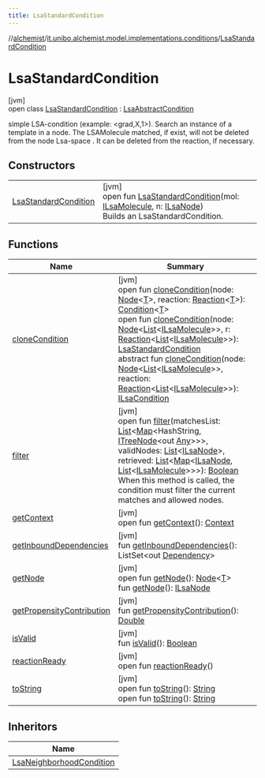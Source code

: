 ```yaml
---
title: LsaStandardCondition
---
```

//[alchemist](../../../index.html)/[it.unibo.alchemist.model.implementations.conditions](../index.html)/[LsaStandardCondition](index.html)



# LsaStandardCondition



[jvm]\
open class [LsaStandardCondition](index.html) : [LsaAbstractCondition](../-lsa-abstract-condition/index.html)

simple LSA-condition (example: <grad,X,1>). Search an instance of a template in a node. The LSAMolecule matched, if exist, will not be deleted from the node Lsa-space . It can be deleted from the reaction, if necessary.



## Constructors


| | |
|---|---|
| [LsaStandardCondition](-lsa-standard-condition.html) | [jvm]<br>open fun [LsaStandardCondition](-lsa-standard-condition.html)(mol: [ILsaMolecule](../../it.unibo.alchemist.model.interfaces/-i-lsa-molecule/index.html), n: [ILsaNode](../../it.unibo.alchemist.model.interfaces/-i-lsa-node/index.html))<br>Builds an LsaStandardCondition. |


## Functions


| Name | Summary |
|---|---|
| [cloneCondition](../-abstract-condition/clone-condition.html) | [jvm]<br>open fun [cloneCondition](../-abstract-condition/clone-condition.html)(node: [Node](../../it.unibo.alchemist.model.interfaces/-node/index.html)<[T](../-abstract-condition/index.html)>, reaction: [Reaction](../../it.unibo.alchemist.model.interfaces/-reaction/index.html)<[T](../-abstract-condition/index.html)>): [Condition](../../it.unibo.alchemist.model.interfaces/-condition/index.html)<[T](../-abstract-condition/index.html)><br>open fun [cloneCondition](clone-condition.html)(node: [Node](../../it.unibo.alchemist.model.interfaces/-node/index.html)<[List](https://docs.oracle.com/javase/8/docs/api/java/util/List.html)<[ILsaMolecule](../../it.unibo.alchemist.model.interfaces/-i-lsa-molecule/index.html)>>, r: [Reaction](../../it.unibo.alchemist.model.interfaces/-reaction/index.html)<[List](https://docs.oracle.com/javase/8/docs/api/java/util/List.html)<[ILsaMolecule](../../it.unibo.alchemist.model.interfaces/-i-lsa-molecule/index.html)>>): [LsaStandardCondition](index.html)<br>abstract fun [cloneCondition](../../it.unibo.alchemist.model.interfaces/-i-lsa-condition/clone-condition.html)(node: [Node](../../it.unibo.alchemist.model.interfaces/-node/index.html)<[List](https://docs.oracle.com/javase/8/docs/api/java/util/List.html)<[ILsaMolecule](../../it.unibo.alchemist.model.interfaces/-i-lsa-molecule/index.html)>>, reaction: [Reaction](../../it.unibo.alchemist.model.interfaces/-reaction/index.html)<[List](https://docs.oracle.com/javase/8/docs/api/java/util/List.html)<[ILsaMolecule](../../it.unibo.alchemist.model.interfaces/-i-lsa-molecule/index.html)>>): [ILsaCondition](../../it.unibo.alchemist.model.interfaces/-i-lsa-condition/index.html) |
| [filter](filter.html) | [jvm]<br>open fun [filter](filter.html)(matchesList: [List](https://docs.oracle.com/javase/8/docs/api/java/util/List.html)<[Map](https://docs.oracle.com/javase/8/docs/api/java/util/Map.html)<HashString, [ITreeNode](../../it.unibo.alchemist.expressions.interfaces/-i-tree-node/index.html)<out [Any](https://kotlinlang.org/api/latest/jvm/stdlib/kotlin/-any/index.html)>>>, validNodes: [List](https://docs.oracle.com/javase/8/docs/api/java/util/List.html)<[ILsaNode](../../it.unibo.alchemist.model.interfaces/-i-lsa-node/index.html)>, retrieved: [List](https://docs.oracle.com/javase/8/docs/api/java/util/List.html)<[Map](https://docs.oracle.com/javase/8/docs/api/java/util/Map.html)<[ILsaNode](../../it.unibo.alchemist.model.interfaces/-i-lsa-node/index.html), [List](https://docs.oracle.com/javase/8/docs/api/java/util/List.html)<[ILsaMolecule](../../it.unibo.alchemist.model.interfaces/-i-lsa-molecule/index.html)>>>): [Boolean](https://kotlinlang.org/api/latest/jvm/stdlib/kotlin/-boolean/index.html)<br>When this method is called, the condition must filter the current matches and allowed nodes. |
| [getContext](get-context.html) | [jvm]<br>open fun [getContext](get-context.html)(): [Context](../../it.unibo.alchemist.model.interfaces/-context/index.html) |
| [getInboundDependencies](../-abstract-condition/get-inbound-dependencies.html) | [jvm]<br>fun [getInboundDependencies](../-abstract-condition/get-inbound-dependencies.html)(): ListSet<out [Dependency](../../it.unibo.alchemist.model.interfaces/-dependency/index.html)> |
| [getNode](index.html#-1460695024%2FFunctions%2F-134779887) | [jvm]<br>open fun [getNode](index.html#-1460695024%2FFunctions%2F-134779887)(): [Node](../../it.unibo.alchemist.model.interfaces/-node/index.html)<[T](../-abstract-condition/index.html)><br>fun [getNode](../-lsa-abstract-condition/get-node.html)(): [ILsaNode](../../it.unibo.alchemist.model.interfaces/-i-lsa-node/index.html) |
| [getPropensityContribution](get-propensity-contribution.html) | [jvm]<br>fun [getPropensityContribution](get-propensity-contribution.html)(): [Double](https://kotlinlang.org/api/latest/jvm/stdlib/kotlin/-double/index.html) |
| [isValid](is-valid.html) | [jvm]<br>fun [isValid](is-valid.html)(): [Boolean](https://kotlinlang.org/api/latest/jvm/stdlib/kotlin/-boolean/index.html) |
| [reactionReady](../../it.unibo.alchemist.model.interfaces/-condition/reaction-ready.html) | [jvm]<br>open fun [reactionReady](../../it.unibo.alchemist.model.interfaces/-condition/reaction-ready.html)() |
| [toString](../-abstract-condition/to-string.html) | [jvm]<br>open fun [toString](../-abstract-condition/to-string.html)(): [String](https://docs.oracle.com/javase/8/docs/api/java/lang/String.html)<br>open fun [toString](to-string.html)(): [String](https://docs.oracle.com/javase/8/docs/api/java/lang/String.html) |


## Inheritors


| Name |
|---|
| [LsaNeighborhoodCondition](../-lsa-neighborhood-condition/index.html) |


